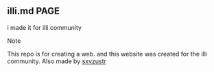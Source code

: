 ## illi.md PAGE
i made it for illi community 

> [!NOTE]
> This repo is for creating a web. and this website was created for the illi community.
> Also made by [sxvzustr](https://sxvzustr.carrd.co)